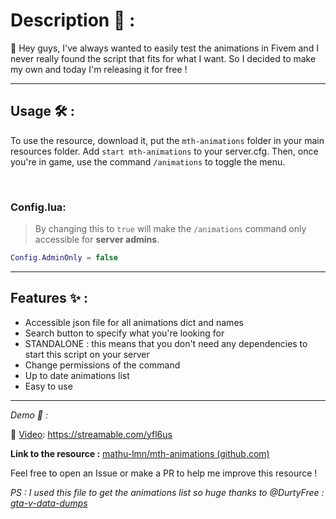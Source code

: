 # Description 📃 :

👋 Hey guys, I've always wanted to easily test the animations in Fivem and I never really found the script that fits for what I want. So I decided to make my own and today I'm releasing it for free !

---
## Usage 🛠️ :

To use the resource, download it, put the `mth-animations` folder in your main resources folder.
Add `start mth-animations` to your server.cfg.
Then, once you're in game, use the command `/animations` to toggle the menu.

<br>

### Config.lua: 
> By changing this to `true` will make the `/animations` command only accessible for **server admins**.
```lua
Config.AdminOnly = false 
```
---
## Features ✨ :
* Accessible json file for all animations dict and names
* Search button to specify what you're looking for
* STANDALONE : this means that you don't need any dependencies to start this script on your server
* Change permissions of the command
* Up to date animations list
* Easy to use

---

*Demo 👀 :*

🎥 [Video](https://streamable.com/yfl6us): https://streamable.com/yfl6us

**Link to the resource :** [mathu-lmn/mth-animations (github.com)](https://github.com/Mathu-lmn/mth-animations)

Feel free to open an Issue or make a PR to help me improve this resource !

*PS : I used this file to get the animations list so huge thanks to @DurtyFree : [gta-v-data-dumps](https://github.com/DurtyFree/gta-v-data-dumps)*